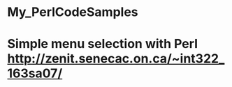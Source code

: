 # My_PerlCodeSamples

# Simple menu selection with Perl http://zenit.senecac.on.ca/~int322_163sa07/
